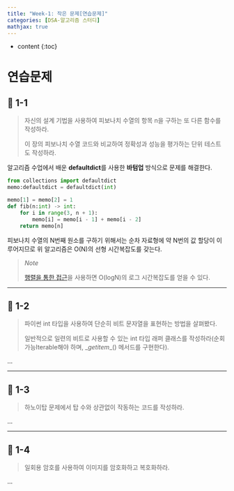 ```yaml
---
title: "Week-1: 작은 문제[연습문제]"
categories: [DSA-알고리즘 스터디]
mathjax: true
---
```


* content
{:toc}
# 연습문제

## 📝 1-1

>   자신의 설계 기법을 사용하여 피보나치 수열의 항목 n을 구하는 또 다른 함수를 작성하라. 
>
>   이 장의 피보나치 수열 코드와 비교하여 정확성과 성능을 평가하는 단위 테스트도 작성하라.

알고리즘 수업에서 배운 **defaultdict**를 사용한 **바텀업** 방식으로 문제를 해결한다.

```python
from collections import defaultdict
memo:defaultdict = defaultdict(int)

memo[1] = memo[2] = 1
def fib(n:int) -> int:
    for i in range(3, n + 1):
        memo[i] = memo[i - 1] + memo[i - 2]
    return memo[n]
```

피보나치 수열의 N번째 원소를 구하기 위해서는 순차 자료형에 약 N번의 값 할당이 이루어지므로 위 알고리즘은 O(N)의 선형 시간복잡도를 갖는다.

> *Note*
>
> [행렬을 통한 접근](https://blog.joyfui.com/1148)을 사용하면 O(logN)의 로그 시간복잡도를 얻을 수 있다.

---

## 📝 1-2

>   파이썬 int 타입을 사용하여 단순히 비트 문자열을 표현하는 방법을 살펴봤다. 
>
>   일반적으로 일련의 비트로 사용할 수 있는 int 타입 래퍼 클래스를 작성하라(순회 가능Iterable해야 하며, \__getitem__() 메서드를 구현한다).

...

---

## 📝 1-3

>   하노이탑 문제에서 탑 수와 상관없이 작동하는 코드를 작성하라.

...

---

## 📝 1-4

>   일회용 암호를 사용하여 이미지를 암호화하고 복호화하라.

...

